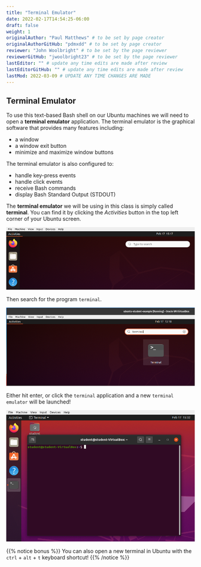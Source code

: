 ```yaml
---
title: "Terminal Emulator"
date: 2022-02-17T14:54:25-06:00
draft: false
weight: 1
originalAuthor: "Paul Matthews" # to be set by page creator
originalAuthorGitHub: "pdmxdd" # to be set by page creator
reviewer: "John Woolbright" # to be set by the page reviewer
reviewerGitHub: "jwoolbright23" # to be set by the page reviewer
lastEditor: "" # update any time edits are made after review
lastEditorGitHub: "" # update any time edits are made after review
lastMod: 2022-03-09 # UPDATE ANY TIME CHANGES ARE MADE
---
```


## Terminal Emulator

To use this text-based Bash shell on our Ubuntu machines we will need to open a **terminal emulator** application. The terminal emulator is the graphical software that provides many features including: 
- a window
- a window exit button
- minimize and maximize window buttons

The terminal emulator is also configured to:
- handle key-press events
- handle click events
- receive Bash commands 
- display Bash Standard Output (STDOUT)

The **terminal emulator** we will be using in this class is simply called **terminal**. You can find it by clicking the *Activities* button in the top left corner of your Ubuntu screen.

![Ubuntu Activities Search](pictures/ubuntu-activities-search.png)

Then search for the program `terminal`.

![Ubuntu Activities Search: terminal](pictures/ubuntu-activities-search-terminal.png)

Either hit enter, or click the `terminal` application and a new `terminal emulator` will be launched!

![Ubuntu Terminal Emulator](pictures/ubuntu-terminal-emulator.png)

{{% notice bonus %}}
You can also open a new terminal in Ubuntu with the `ctrl` + `alt` + `t` keyboard shortcut!
{{% /notice %}}